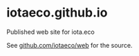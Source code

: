 # iotaeco.github.io
Published web site for iota.eco

See [github.com/iotaeco/web](https://github.com/iotaeco/web) for the source.